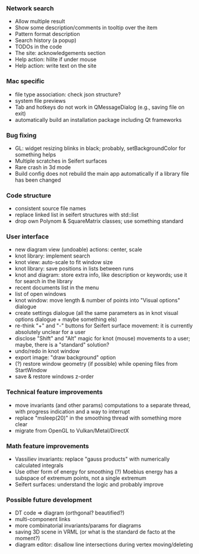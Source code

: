 ### Network search

* Allow multiple result
* Show some description/comments in tooltip over the item
* Pattern format description
* Search history (a popup) 
* TODOs in the code
* The site: acknowledgements section
* Help action: hilite if under mouse
* Help action: write text on the site

### Mac specific

* file type association: check json structure?
* system file previews
* Tab and hotkeys do not work in QMessageDialog (e.g., saving file on exit)
* automatically build an installation package including Qt frameworks

### Bug fixing

* GL: widget resizing blinks in black; probably, setBackgroundColor for something helps
* Multiple scratches in Seifert surfaces
* Rare crash in 3d mode
* Build config does not rebuild the main app automatically if a library file has been changed

### Code structure

* consistent source file names
* replace linked list in seifert structures with std::list
* drop own Polynom & SquareMatrix classes; use something standard

### User interface

* new diagram view (undoable) actions: center, scale
* knot library: implement search
* knot view: auto-scale to fit window size
* knot library: save positions in lists between runs
* knot and diagram: store extra info, like description or keywords; use it for search in the library
* recent documents list in the menu
* list of open windows
* knot window: move length & number of points into "Visual options" dialogue
* create settings dialogue (all the same parameters as in knot visual options dialogue + maybe something els)
* re-think "+" and "-" buttons for Seifert surface movement: it is currently absolutely unclear for a user
* disclose "Shift" and "Alt" magic for knot (mouse) movements to a user; maybe, there is a "standard" solution?
* undo/redo in knot window
* export image: "draw background" option
* (?) restore window geometry (if possible) while opening files from StartWindow
* save & restore windows z-order

### Technical feature improvements

* move invariants (and other params) computations to a separate thread, with progress indication and a way to interrupt
* replace "msleep(20)" in the smoothing thread with something more clear
* migrate from OpenGL to Vulkan/Metal/DirectX

### Math feature improvements

* Vassiliev invariants: replace "gauss products" with numerically calculated integrals
* Use other form of energy for smoothing (?) Moebius energy has a subspace of extremum points, not a single extremum
* Seifert surfaces: understand the logic and probably improve

### Possible future development

* DT code => diagram (orthgonal? beautified?)
* multi-component links
* more combinatorial invariants/params for diagrams
* saving 3D scene in VRML (or what is the standard de facto at the moment?)
* diagram editor: disallow line intersections during vertex moving/deleting
